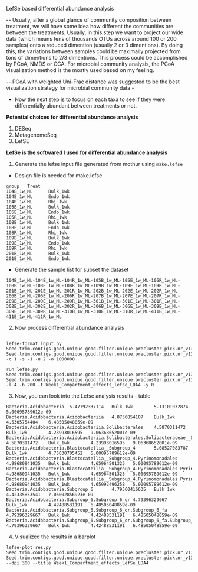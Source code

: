 LefSe based differential abundance analysis

-- Usually, after a global glance of community composition between treatment, we will have some idea how different the communities are between the treatments. Usually, in this step we want to project our wide data (which means tens of thousands OTUs across around 100 or 200 samples) onto a reduced dimention (usually 2 or 3 dimentions). By doing this, the variations between samples could be maximally projected from tons of dimentions to 2/3 dimentions. This process could be accomplished by PCoA, NMDS or CCA. For microbial community analysis, the PCoA visualization method is the mostly used based on my feeling.

-- PCoA with weighted Uni-Frac distance was suggested to be the best visualization strategy for microbial community data - 

* Now the next step is to focus on each taxa to see if they were differentially abundant between treatments or not.

**Potential choices for differential abundance analysis**

1. DESeq 
2. MetagenomeSeq
3. LefSE

**LefSe is the softwared I used for differential abundance analysis**

1. Generate the lefse input file generated from mothur using ``make.lefse``

  * Design file is needed for make.lefse
  ```
  group   Treat
104B_1w_ML      Bulk_1wk
104E_1w_ML      Endo_1wk
104R_1w_ML      Rhi_1wk
105B_1w_ML      Bulk_1wk
105E_1w_ML      Endo_1wk
105R_1w_ML      Rhi_1wk
108B_1w_ML      Bulk_1wk
108E_1w_ML      Endo_1wk
108R_1w_ML      Rhi_1wk
109B_1w_ML      Bulk_1wk
109E_1w_ML      Endo_1wk
109R_1w_ML      Rhi_1wk
201B_1w_ML      Bulk_1wk
201E_1w_ML      Endo_1wk
  ```
  
  * Generate the sample list for subset the dataset
  
  ```
  104B_1w_ML-104E_1w_ML-104R_1w_ML-105B_1w_ML-105E_1w_ML-105R_1w_ML-108B_1w_ML-108E_1w_ML-108R_1w_ML-109B_1w_ML-109E_1w_ML-109R_1w_ML-201B_1w_ML-201E_1w_ML-201R_1w_ML-202B_1w_ML-202E_1w_ML-202R_1w_ML-206B_1w_ML-206E_1w_ML-206R_1w_ML-207B_1w_ML-207E_1w_ML-207R_1w_ML-209B_1w_ML-209E_1w_ML-209R_1w_ML-301B_1w_ML-301E_1w_ML-301R_1w_ML-302B_1w_ML-302E_1w_ML-302R_1w_ML-306B_1w_ML-306E_1w_ML-309B_1w_ML-309E_1w_ML-309R_1w_ML-310B_1w_ML-310E_1w_ML-310R_1w_ML-411B_1w_ML-411E_1w_ML-411R_1w_ML
  ```
  
  
  2. Now process differential abundance analysis
  
  ```
  
  lefse-format_input.py Seed.trim.contigs.good.unique.good.filter.unique.precluster.pick.nr_v132.wang.pick.subsample.tx.1.pick.1.lefse Seed.trim.contigs.good.unique.good.filter.unique.precluster.pick.nr_v132.wang.pick.subsample.tx.1.pick.1.lefse_in  -c 1 -s -1 -u 2 -o 1000000

run_lefse.py Seed.trim.contigs.good.unique.good.filter.unique.precluster.pick.nr_v132.wang.pick.subsample.tx.1.pick.1.lefse_in Seed.trim.contigs.good.unique.good.filter.unique.precluster.pick.nr_v132.wang.pick.subsample.tx.1.pick.1.lefse_res_LDA4 -l 4 -b 200 -t Week1_Compartment_effects_lefse_LDA4 -y 0
  
  ```
  
  3. Now, you can look into the Lefse analysis results - table
  
  
  ```
  Bacteria.Acidobacteria  5.47792337114   Bulk_1wk        5.13101032874   5.00095789612e-09
Bacteria.Acidobacteria.Acidobacteriia   4.8756854107    Bulk_1wk        4.5305754404    6.48505048859e-09
Bacteria.Acidobacteria.Acidobacteriia.Solibacterales    4.5870311472    Bulk_1wk        4.23993016595   9.06368652001e-09
Bacteria.Acidobacteria.Acidobacteriia.Solibacterales.Solibacteraceae__Subgroup_3        4.5870311472    Bulk_1wk        4.23993016595   9.06368652001e-09
Bacteria.Acidobacteria.Blastocatellia__Subgroup_4       5.08527083787   Bulk_1wk        4.75030705452   5.00095789612e-09
Bacteria.Acidobacteria.Blastocatellia__Subgroup_4.Pyrinomonadales       4.98680941035   Bulk_1wk        4.65964501325   5.00095789612e-09
Bacteria.Acidobacteria.Blastocatellia__Subgroup_4.Pyrinomonadales.Pyrinomonadaceae      4.98680941035   Bulk_1wk        4.65964501325   5.00095789612e-09
Bacteria.Acidobacteria.Blastocatellia__Subgroup_4.Pyrinomonadales.Pyrinomonadaceae.RB41 4.98680941035   Bulk_1wk        4.65992496258   5.00095789612e-09
Bacteria.Acidobacteria.Subgroup_6       4.79560416635   Bulk_1wk        4.42335853541   7.06002856923e-09
Bacteria.Acidobacteria.Subgroup_6.Subgroup_6_or 4.79396329667   Bulk_1wk        4.42488531191   6.48505048859e-09
Bacteria.Acidobacteria.Subgroup_6.Subgroup_6_or.Subgroup_6_fa   4.79396329667   Bulk_1wk        4.42488531191   6.48505048859e-09
Bacteria.Acidobacteria.Subgroup_6.Subgroup_6_or.Subgroup_6_fa.Subgroup_6_ge     4.79396329667   Bulk_1wk        4.42488531191   6.48505048859e-09
  ```
  
  4. Visualized the results in a barplot
  
  ```
  lefse-plot_res.py Seed.trim.contigs.good.unique.good.filter.unique.precluster.pick.nr_v132.wang.pick.subsample.tx.1.pick.1.lefse_res_LDA4 Seed.trim.contigs.good.unique.good.filter.unique.precluster.pick.nr_v132.wang.pick.subsample.tx.1.pick.1.lefse_res_LDA4.png --dpi 300 --title Week1_Compartment_effects_LefSe_LDA4
  ```
  
  
